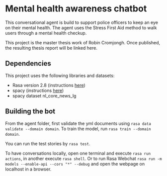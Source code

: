 # Mental health awareness chatbot

This conversational agent is build to support police officers to keep an eye on their mental health.
The agent uses the Stress First Aid method to walk users through a mental health checkup.

This project is the master thesis work of Robin Cromjongh. Once published, the resulting thesis report will be linked here.

## Dependencies

This project uses the following libraries and datasets:

- Rasa version 2.8 (instructions [here](https://rasa.com/docs/rasa/2.x/installation))
- spacy (instructions [here](https://rasa.com/docs/rasa/installation/#dependencies-for-spacy))
- spacy dataset nl_core_news_lg

## Building the bot

From the agent folder, first validate the yml documents using `rasa data validate --domain domain`.
To train the model, run `rasa train --domain domain`.

You can run the test stories by `rasa test`.

To have conversations locally, open one terminal and execute `rasa run actions`, in another execute `rasa shell`.
Or to run Rasa Webchat `rasa run -m models --enable-api --cors "*" --debug` and open the webpage on localhost in a browser.
